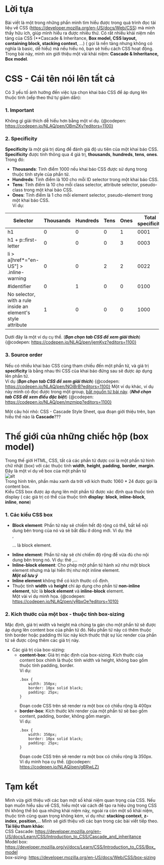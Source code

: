 # Lời tựa
Bài viết là một trong những phần mình tìm hiểu được trong quá trình đọc tài liệu về CSS (https://developer.mozilla.org/en-US/docs/Web/CSS) mà mình thấy hữu ích, giúp mình hiểu ra được nhiều thứ. Có rất nhiều khái niệm nền tảng của CSS (**Cascade & Inheritance, **Box model, CSS layout, containing block, stacking context**, ...) ( gọi là nền tảng nhưng không có nghĩa là basic, dễ hiểu) mà nếu hiểu nó, bạn sẽ hiểu cách CSS hoạt động. Trong bài này, mình xin giới thiệu một vài khái niệm: **Cascade & Inheritance, Box model**.
# CSS - Cái tên nói lên tất cả
Có 3 yếu tố ảnh hưởng đến việc lựa chọn khai báo CSS để áp dụng lên thuộc tính (xếp theo thứ tự giảm dần):
### 1. Important
Không gì giải thích dễ hiểu hơn bằng một ví dụ.
{@codepen: https://codepen.io/NLAQ/pen/OBmZKy?editors=1100}
### 2. Specificity
**Specificity** là một giá trị dùng để đánh giá độ ưu tiên của một khai báo CSS. **Specificity** được tính thông qua 4 giá trị, **thousands**, **hundreds**, **tens**, **ones**.
Trong đó: 
* **Thousands**: Tính điểm 1000 nếu khai báo CSS được sử dụng trong thuộc tính style của phần tử.
* **Hundreds**: Tính điểm là 100 cho mỗi ID selector trong một khai báo CSS.
* **Tens**: Tính điểm là 10 cho mỗi class selector, attribute selector, pseudo-class trong một khai báo CSS. 
* **Ones**: Tính điểm là 1 cho mỗi element selector, pseudo-element trong một khai báo CSS.\
Ví dụ: 

| Selector | Thousands | Hundreds | Tens | Ones | Total specificity |
| -------- | -------- | -------- | -------- | -------- | ---------|
| h1       | 0        | 0        | 0        | 1        | 0001     |
| h1 + p::first-letter| 0 | 0 | 0 | 3 | 0003 |
| li > a[href*="en-US"] > .inline-warning| 0 | 0 | 2 | 2 | 0022|
| #identifier| 0 | 1 | 0 | 0 | 0100|
| No selector, with a rule inside an element's style attribute| 1 | 0 | 0 | 0 | 1000 |
Dưới đây là một ví dụ cụ thể. (***Bạn chọn tab CSS để xem giải thích***)
{@codepen: https://codepen.io/NLAQ/pen/jemKvz?editors=1100}
### 3. Source order
Nếu có nhiều khai báo CSS cùng tham chiếu đến một phần tử, và giá trị **specificity** là bằng nhau thì CSS của khai báo đứng sau sẽ được áp dụng lên phần tử.\
Ví dụ (***Bạn chọn tab CSS để xem giải thích***)
{@codepen: https://codepen.io/NLAQ/pen/NOjBrB?editors=1100}
Một ví dụ khác, ví dụ này mình có đọc được trong một group, [bắt nguồn từ bài này](https://twitter.com/mxstbr/status/1038073603311448064). (***Nhớ chọn tab CSS để xem điều đặc biệt***)
{@codepen: https://codepen.io/NLAQ/pen/mzmjpp?editors=1100}

Một câu hỏi nhỏ: CSS - Cascade Style Sheet, qua đoạn giới thiệu trên, bạn hiểu thế nào là **Cascade**???
# Thế giới của những chiếc hộp (box model)
Trong thế giới HTML, CSS, tất cả các phần tử được coi là một phần tử hình chữ nhật (box) với các thuộc tính **width**, **height**, **padding**, **border**, **margin**.<br>
Đây là một ví dụ về box của một phần tử<br>
![alt](http://imageshack.com/a/img923/7872/eyxuET.png)<br>
Trong hình trên, phần màu xanh da trời với kích thước 1060 * 24 được gọi là content box.<br>
Kiểu CSS box được áp dụng lên một phần tử được xác định qua thuộc tính display ( các giá trị có thể của thuộc tính **display**: **block**, **inline-block**, **inline**, **none**)<br>
### 1. Các kiểu CSS box
* **Block element**: Phần tử này sẽ chiếm hết độ rộng có thể, bất kể nội dung bên trong của nó và sẽ bắt đầu ở dòng mới. Ví dụ: thẻ <div>, <p>... là block element.
* **Inline element**: Phần tử này sẽ chỉ chiếm độ rộng để vừa đủ cho nội dung bên trong nó. Ví dụ: thẻ <span>,...
* **Inline-block element**: Cho phép một phần tử hành xử như một block element nhưng mà lại hiển thị như một inline element.<br>
***Một số lưu ý***
* **Inline element** không thể có kích thước cố định.
* Thuộc tính **width** và **height** chỉ áp dụng cho phần tử **non-inline element**, tức là **block element** và **inline-block** element.<br>
Một vài ví dụ minh họa.
{@codepen: https://codepen.io/NLAQ/pen/yRbxOe?editors=1010}<br>
### 2. Kích thước của một box - thuộc tính box-sizing
Mặc định, giá trị width và height mà chúng ta gán cho một phần tử sẽ được áp dụng lên content box của phần tử đó. Nếu phần tử này có thêm thuộc tính border hoặc padding thì lúc này kích thước thật sự lúc render của phần tử sẽ được cộng thêm các giá trị này.
* Các giá trị của box-sizing:
    * **content-box**: Giá trị mặc định của box-sizing. Kích thước của content box chính là thuộc tính width và height, không bao gồm thuộc tính padding, border.<br>
        Ví dụ: 
        ```
        .box {
            width: 350px;
            border: 10px solid black;
            padding: 25px;
        }
        ```
        Đoạn code CSS trên sẽ render ra một box có chiều rộng là 400px
    * **border-box**: Kích thước khi render của một phần tử sẽ bao gồm content, padding, border, không gồm margin.<br>
        Ví dụ: 
        ```
        .box {
            width: 350px;
            border: 10px solid black;
            padding: 25px;
        }
        ```
       Đoạn code CSS trên sẽ render ra một box có chiều rộng là 350px.<br>
Ví dụ minh họa cụ thể.
 {@codepen: https://codepen.io/NLAQ/pen/gBRwLZ}
# Tạm kết
Mình vừa giới thiệu với các bạn một số khái niệm quan trọng của CSS. Nếu bạn muốn hiểu sâu về CSS, hiểu một vài cách để tạo ra hiệu ứng trong CSS thì không thể bỏ qua những khái niệm này, ngoài ra còn một số khái niệm, thuộc tính cũng quan trọng không kém, ví dụ như: **stacking context**,  **z-index**, **position**,... Mình sẽ giới thiệu với các bạn trong các bài viết tiếp theo.<br>
**Tài liệu tham khảo:**<br>
CSS Cascade: https://developer.mozilla.org/en-US/docs/Learn/CSS/Introduction_to_CSS/Cascade_and_inheritance<br>
Model box: https://developer.mozilla.org/vi/docs/Learn/CSS/Introduction_to_CSS/Box_model<br>
box-sizing: https://developer.mozilla.org/en-US/docs/Web/CSS/box-sizing